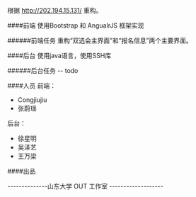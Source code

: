 根据 <http://202.194.15.131/> 重构。

####前端
使用Bootstrap 和 AngualrJS 框架实现

######前端任务
重构“双选会主界面”和“报名信息”两个主要界面。


####后台
使用java语言，使用SSH库

######后台任务
-- todo

####人员
前端： 

- Congjiujiu
- 张蔚瑶
	  
后台： 

- 徐星明
- 吴泽艺
- 王万梁


####出品

--------------山东大学 OUT 工作室 -------------------


